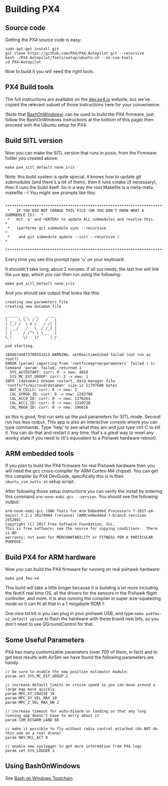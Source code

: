 # Building PX4

## Source code

Getting the PX4 source code is easy:
```
sudo apt-get install git
git clone https://github.com/PX4/PX4-Autopilot.git --recursive
bash ./PX4-Autopilot/Tools/setup/ubuntu.sh --no-sim-tools
cd PX4-Autopilot
```

Now to build it you will need the right tools.

## PX4 Build tools

The full instructions are available on the [dev.px4.io](https://docs.px4.io/master/en/dev_setup/building_px4.html) website,
but we've copied the relevant subset of those instructions here for your convenience.

(Note that [BashOnWindows](https://msdn.microsoft.com/en-us/commandline/wsl/install_guide)) can be used to build
the PX4 firmware, just follow the BashOnWindows instructions at the bottom of this page) then proceed with the 
Ubuntu setup for PX4.

## Build SITL version

Now you can make the SITL version that runs in posix, from the Firmware folder you created above:
```
make px4_sitl_default none_iris
```

Note: this build system is quite special, it knows how to update git submodules (and there's a lot
of them), then it runs cmake (if necessary), then it runs the build itself. So in a way the root
Makefile is a meta-meta makefile :-)   You might see prompts like this:

```shell
 *******************************************************************************
 *   IF YOU DID NOT CHANGE THIS FILE (OR YOU DON'T KNOW WHAT A SUBMODULE IS):  *
 *   Hit 'u' and <ENTER> to update ALL submodules and resolve this.            *
 *   (performs git submodule sync --recursive                                  *
 *    and git submodule update --init --recursive )                            *
 *******************************************************************************
```
Every time you see this prompt type 'u' on your keyboard.

It shouldn't take long, about 2 minutes. If all succeeds, the last line will link the `px4` app,
which you can then run using the following:

```
make px4_sitl_default none_iris
```

And you should see output that looks like this:

```
creating new parameters file
creating new dataman file

______  __   __    ___ 
| ___ \ \ \ / /   /   |
| |_/ /  \ V /   / /| |
|  __/   /   \  / /_| |
| |     / /^\ \ \___  |
\_|     \/   \/     |_/

px4 starting.

18446744073709551615 WARNING: setRealtimeSched failed (not run as root?)
ERROR [param] importing from 'rootfs/eeprom/parameters' failed (-1)
Command 'param' failed, returned 1
  SYS_AUTOSTART: curr: 0 -> new: 4010
  SYS_MC_EST_GROUP: curr: 2 -> new: 1
INFO  [dataman] Unkown restart, data manager file 'rootfs/fs/microsd/dataman' size is 11797680 bytes
  BAT_N_CELLS: curr: 0 -> new: 3
  CAL_GYRO0_ID: curr: 0 -> new: 2293768
  CAL_ACC0_ID: curr: 0 -> new: 1376264
  CAL_ACC1_ID: curr: 0 -> new: 1310728
  CAL_MAG0_ID: curr: 0 -> new: 196616

```

so this is good, first run sets up the px4 parameters for SITL mode. Second run has less output.
This app is also an interactive console where you can type commands. Type 'help' to see what they
are and just type ctrl-C to kill it. You can do that and restart it any time, that's a great way to
reset any wonky state if you need to (it's equivalent to a Pixhawk hardware reboot).

## ARM embedded tools

If you plan to build the PX4 firmware for real Pixhawk hardware then you will need the gcc
cross-compiler for ARM Cortex-M4 chipset. You can get this compiler by PX4 DevGuide, specifically
this is in their `ubuntu_sim_nuttx.sh` setup script.

After following those setup instructions you can verify the install by entering this command `arm-none-eabi-gcc --version`.  You should see the following output:

```
arm-none-eabi-gcc (GNU Tools for Arm Embedded Processors 7-2017-q4-major) 7.2.1 20170904 (release) [ARM/embedded-7-branch revision 255204]
Copyright (C) 2017 Free Software Foundation, Inc.
This is free software; see the source for copying conditions.  There is NO
warranty; not even for MERCHANTABILITY or FITNESS FOR A PARTICULAR PURPOSE.
```

## Build PX4 for ARM hardware

Now  you  can build the PX4 firmware for running on real pixhawk hardware:

```
make px4_fmu-v4
```

This build will take a little longer because it is building a lot more including the NuttX real time OS,
all the drivers for the sensors in the Pixhawk flight controller, and more.  It is also running the compiler
in super size-squeezing mode so it can fit all that in a 1 megabyte ROM !!

One nice tid bit is you can plug in your pixhawk USB, and type `make px4fmu-v2_default upload` to flash the
hardware with these brand new bits, so you don't need to use QGroundControl for that.

## Some Useful Parameters

PX4 has many customizable parameters (over 700 of them, in fact) and to get best results with AirSim we have
found the following parameters are handy:

```
// be sure to enable the new position estimator module:
param set SYS_MC_EST_GROUP 2

// increase default limits on cruise speed so you can move around a large map more quickly.
param MPC_XY_CRUISE 10             
param MPC_XY_VEL_MAX 10
param MPC_Z_VEL_MAX_DN 2

// increase timeout for auto-disarm on landing so that any long running app doesn't have to worry about it
param COM_DISARM_LAND 60

// make it possible to fly without radio control attached (do NOT do this one on a real drone)
param NAV_RCL_ACT 0

// enable new syslogger to get more information from PX4 logs
param set SYS_LOGGER 1
```

## Using BashOnWindows

See [Bash on Windows Toolchain](https://dev.px4.io/en/setup/dev_env_windows_bash_on_win.html).